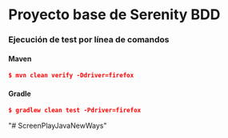 # Proyecto base de Serenity BDD

### Ejecución de test por línea de comandos


#### Maven
```json
$ mvn clean verify -Ddriver=firefox
```

#### Gradle
```json
$ gradlew clean test -Pdriver=firefox
```
"# ScreenPlayJavaNewWays" 
